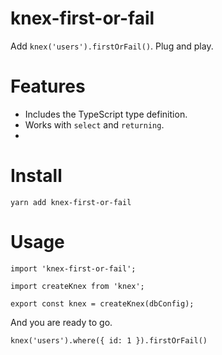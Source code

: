 # knex-first-or-fail

Add `knex('users').firstOrFail()`.  Plug and play.

# Features

- Includes the TypeScript type definition.
- Works with `select` and `returning`.
- 

# Install

```
yarn add knex-first-or-fail
```

# Usage

```typescirpt
import 'knex-first-or-fail';

import createKnex from 'knex';

export const knex = createKnex(dbConfig);
```

And you are ready to go.


```typescirpt
knex('users').where({ id: 1 }).firstOrFail()
```
